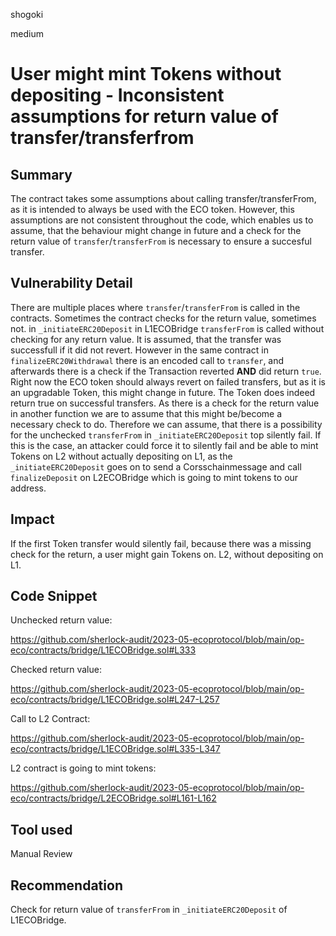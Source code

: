 shogoki

medium

# User might mint Tokens without depositing - Inconsistent assumptions for return value of transfer/transferfrom

## Summary

The contract takes some assumptions about calling transfer/transferFrom, as it is intended to always be used with the ECO token.
However, this assumptions are not consistent throughout the code, which enables us to assume, that the behaviour might change in future and a check for the return value of `transfer`/`transferFrom` is necessary to ensure a succesful transfer.

## Vulnerability Detail

There are multiple places where `transfer`/`transferFrom` is called in the contracts. Sometimes the contract checks for the return value, sometimes not.
in `_initiateERC20Deposit` in L1ECOBridge `transferFrom` is called without checking for any return value. It is assumed, that the transfer was successfull if it did not revert.
However in the same contract in `finalizeERC20Withdrawal` there is an encoded call to `transfer`, and afterwards there is a check if the Transaction reverted **AND** did return `true`. 
Right now the ECO token should always revert on failed transfers, but as it is an upgradable Token, this might change in future. The Token does indeed return true on successful transfers. 
As there is a check for the return value in another function we are to assume that this might be/become a necessary check to do. Therefore we can assume, that there is a possibility for the unchecked `transferFrom` in `_initiateERC20Deposit` top silently fail.
If this is the case, an attacker could force it to silently fail and be able to mint Tokens on L2 without actually depositing on L1, as the `_initiateERC20Deposit` goes on to send a Corsschainmessage and call `finalizeDeposit` on L2ECOBridge which is going to mint tokens to our address.

## Impact

If the first Token transfer would silently fail, because there was a missing check for the return, a user might gain Tokens on. L2, without depositing on L1.

## Code Snippet

Unchecked return value:

https://github.com/sherlock-audit/2023-05-ecoprotocol/blob/main/op-eco/contracts/bridge/L1ECOBridge.sol#L333

Checked return value:

https://github.com/sherlock-audit/2023-05-ecoprotocol/blob/main/op-eco/contracts/bridge/L1ECOBridge.sol#L247-L257

Call to L2 Contract:

https://github.com/sherlock-audit/2023-05-ecoprotocol/blob/main/op-eco/contracts/bridge/L1ECOBridge.sol#L335-L347

L2 contract is going to mint tokens:

https://github.com/sherlock-audit/2023-05-ecoprotocol/blob/main/op-eco/contracts/bridge/L2ECOBridge.sol#L161-L162

## Tool used

Manual Review

## Recommendation

Check for return value of `transferFrom` in `_initiateERC20Deposit` of L1ECOBridge. 

